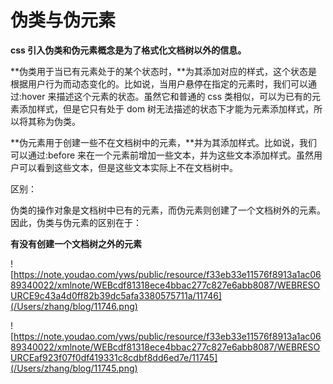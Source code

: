 # 伪类与伪元素

**css 引入伪类和伪元素概念是为了格式化文档树以外的信息。**

**伪类用于当已有元素处于的某个状态时，**为其添加对应的样式，这个状态是根据用户行为而动态变化的。比如说，当用户悬停在指定的元素时，我们可以通过:hover 来描述这个元素的状态。虽然它和普通的 css 类相似，可以为已有的元素添加样式，但是它只有处于 dom 树无法描述的状态下才能为元素添加样式，所以将其称为伪类。

**伪元素用于创建一些不在文档树中的元素，**并为其添加样式。比如说，我们可以通过:before 来在一个元素前增加一些文本，并为这些文本添加样式。虽然用户可以看到这些文本，但是这些文本实际上不在文档树中。

区别：

伪类的操作对象是文档树中已有的元素，而伪元素则创建了一个文档树外的元素。因此，伪类与伪元素的区别在于：

**有没有创建一个文档树之外的元素**

![https://note.youdao.com/yws/public/resource/f33eb33e11576f8913a1ac0689340022/xmlnote/WEBcdf81318ece4bbac277c827e6abb8087/WEBRESOURCE9c43a4d0ff82b39dc5afa3380575711a/11746](/Users/zhang/blog/11746.png)

![https://note.youdao.com/yws/public/resource/f33eb33e11576f8913a1ac0689340022/xmlnote/WEBcdf81318ece4bbac277c827e6abb8087/WEBRESOURCEaf923f07f0df419331c8cdbf8dd6ed7e/11745](/Users/zhang/blog/11745.png)

